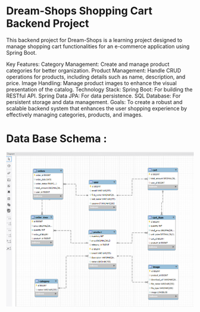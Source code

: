 # Dream-Shops Shopping Cart Backend Project
This backend project for Dream-Shops is a learning project designed to manage shopping cart functionalities for an e-commerce application using Spring Boot.

Key Features:
Category Management: Create and manage product categories for better organization.
Product Management: Handle CRUD operations for products, including details such as name, description, and price.
Image Handling: Manage product images to enhance the visual presentation of the catalog.
Technology Stack:
Spring Boot: For building the RESTful API.
Spring Data JPA: For data persistence.
SQL Database: For persistent storage and data management.
Goals:
To create a robust and scalable backend system that enhances the user shopping experience by effectively managing categories, products, and images.

# Data Base Schema :
![Data Base schema](spring-DB.PNG)